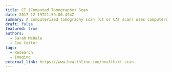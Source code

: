 ```yaml
---
title: CT (Computed Tomography) Scan
date: 2017-12-19T21:59:00.494Z
summary: A computerized tomography scan (CT or CAT scan) uses computers and rotating X-ray machines to create cross-sectional images of the body. These images provide more detailed information than normal X-ray images. They can show the soft tissues, blood vessels, and bones in various parts of the body.
draft: false
featured: true
authors:
  - Sarah McHale
  - Eve Cotter
tags:
  - Research
  - Imaging
external_link: https://www.healthline.com/health/ct-scan
---
```

